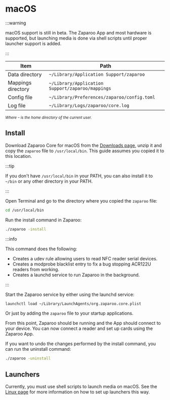 # macOS

:::warning

macOS support is still in beta. The Zaparoo App and most hardware is supported, but launching media is done via shell scripts until proper launcher support is added.

:::

| Item               | Path                                             |
| ------------------ | ------------------------------------------------ |
| Data directory     | `~/Library/Application Support/zaparoo`          |
| Mappings directory | `~/Library/Application Support/zaparoo/mappings` |
| Config file        | `~/Library/Preferences/zaparoo/config.toml`      |
| Log file           | `~/Library/Logs/zaparoo/core.log`                |

<small>_Where `~` is the home directory of the current user._</small>

## Install

Download Zaparoo Core for macOS from the [Downloads page](/downloads/), unzip it and copy
the `zaparoo` file to `/usr/local/bin`. This guide assumes you copied it to this location.

:::tip

If you don't have `/usr/local/bin` in your PATH, you can also install it to `~/bin` or any other directory in your PATH.

:::

Open Terminal and go to the directory where you copied the `zaparoo` file:

```bash
cd /usr/local/bin
```

Run the install command in Zaparoo:

```bash
./zaparoo -install
```

:::info

This command does the following:

- Creates a udev rule allowing users to read NFC reader serial devices.
- Creates a modprobe blacklist entry to fix a bug stopping ACR122U readers from working.
- Creates a launchd service to run Zaparoo in the background.

:::

Start the Zaparoo service by either using the launchd service:

```bash
launchctl load ~/Library/LaunchAgents/org.zaparoo.core.plist
```

Or just by adding the `zaparoo` file to your startup applications.

From this point, Zaparoo should be running and the App should connect to your device. You can now connect a reader and set up cards using the Zaparoo App.

If you want to undo the changes performed by the install command, you can run the uninstall command:

```bash
./zaparoo -uninstall
```

## Launchers

Currently, you must use shell scripts to launch media on macOS. See the [Linux page](./linux.md#launchers) for more information on how to set up launchers this way.
